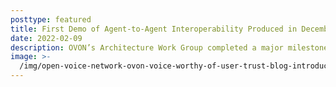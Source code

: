 ```yaml
---
posttype: featured
title: First Demo of Agent-to-Agent Interoperability Produced in December 2021
date: 2022-02-09
description: OVON’s Architecture Work Group completed a major milestone in December 2021 by creating the first demo of agent-to-agent interoperability. While much work remains, this development marks a turning point in OVON’s efforts in producing standards for voice assistance built around an interoperable environment.
image: >-
  /img/open-voice-network-ovon-voice-worthy-of-user-trust-blog-introducing-the-ovon-virtual-ambassador.jpg
---
```

